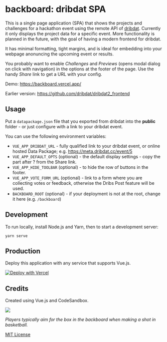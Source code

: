 # backboard: dribdat SPA

This is a single page application (SPA) that shows the projects and challenges for a hackathon event using the remote API of [dribdat](https://github.com/dribdat/dribat). Currently it only displays the project data for a specific event. More functionality is planned in the future, with the goal of having a modern frontend for dribdat.

It has minimal formatting, tight margins, and is ideal for embedding into your webpage anonuncing the upcoming event or results.

You probably want to enable *Challenges* and *Previews* (opens modal dialog on click with navigation) in the options at the footer of the page. Use the handy *Share* link to get a URL with your config.

Demo: https://backboard.vercel.app/

Earlier version: https://github.com/dribdat/dribdat2_frontend

## Usage

Put a `datapackage.json` file that you exported from dribdat into the **public** folder - or just configure with a link to your dribdat event.

You can use the following environment variables:

- `VUE_APP_DRIBDAT_URL` - fully qualified link to your dribdat event, or online hosted Data Package; e.g. https://meta.dribdat.cc/event/5
- `VUE_APP_DEFAULT_OPTS` (optional) - the default display settings - copy the part after ? from the Share link.
- `VUE_APP_HIDE_TOOLBAR` (optional) - to hide the row of buttons in the footer.
- `VUE_APP_VOTE_FORM_URL` (optional) - link to a form where you are collecting votes or feedback, otherwise the Dribs Post feature will be used.
- `BACKBOARD_ROOT` (optional) - if your deployment is not at the root, change it here (e.g. `/backboard`)

## Development

To run locally, install Node.js and Yarn, then to start a development server:

```
yarn serve
```

## Production

Deploy this application with any service that supports Vue.js.

[![Deploy with Vercel](https://vercel.com/button)](https://vercel.com/new/git/external?repository-url=https%3A%2F%2Fgithub.com%2Fvercel%2Fnext.js%2Ftree%2Fcanary%2Fexamples%2Fhello-world)

## Credits

Created using Vue.js and CodeSandbox.

![](https://upload.wikimedia.org/wikipedia/commons/9/9a/Zh_Basketball_backboard_and_basket_bitmap_1940.svg)

_Players typically aim for the box in the backboard when making a shot in basketball._

[MIT License](LICENSE)